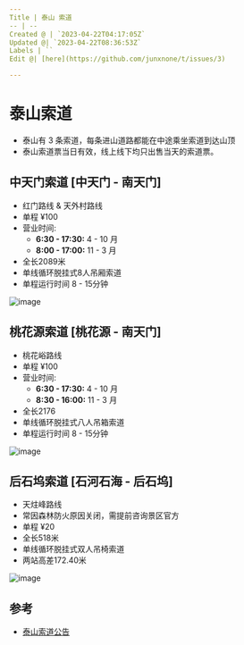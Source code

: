 ```yaml
---
Title | 泰山 索道
-- | --
Created @ | `2023-04-22T04:17:05Z`
Updated @| `2023-04-22T08:36:53Z`
Labels | ``
Edit @| [here](https://github.com/junxnone/t/issues/3)

---
```

# 泰山索道
- 泰山有 3 条索道，每条进山道路都能在中途乘坐索道到达山顶
- 泰山索道票当日有效，线上线下均只出售当天的索道票。

##  中天门索道 [中天门 - 南天门]
- 红门路线 & 天外村路线
- 单程 ¥100
- 营业时间: 
  - **6:30 - 17:30:** 4 - 10 月
  - **8:00 - 17:00:**  11 - 3 月
- 全长2089米
- 单线循环脱挂式8人吊厢索道
- 单程运行时间 8 - 15分钟

![image](https://user-images.githubusercontent.com/2216970/233761529-57392183-72b9-4dd0-9011-dd0c92b34758.png)


## 桃花源索道  [桃花源 - 南天门]
- 桃花峪路线
- 单程 ¥100
- 营业时间: 
  - **6:30 - 17:30:** 4 - 10 月
  - **8:30 - 16:00:**  11 - 3 月
- 全长2176
- 单线循环脱挂式八人吊箱索道
- 单程运行时间 8 - 15分钟

![image](https://user-images.githubusercontent.com/2216970/233761579-f73fff78-9eae-4472-9aed-d1e27582311d.png)


## 后石坞索道 [石河石海 - 后石坞]
- 天炷峰路线
- 常因森林防火原因关闭，需提前咨询景区官方
- 单程 ¥20
- 全长518米
- 单线循环脱挂式双人吊椅索道
- 两站高差172.40米

![image](https://user-images.githubusercontent.com/2216970/233761711-fc84d8bb-9739-4eb1-8f03-229fa3b8c37d.png)


## 参考
- [泰山索道公告](http://www.tssd.org.cn/phone/channels/4.html)

